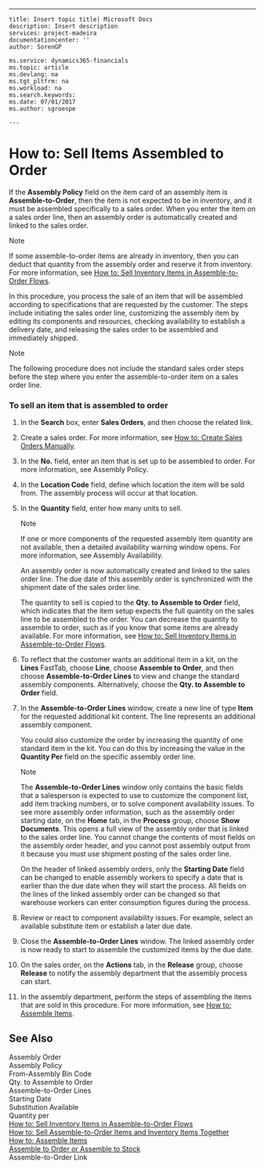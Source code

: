---
    title: Insert topic title| Microsoft Docs
    description: Insert description
    services: project-madeira
    documentationcenter: ''
    author: SorenGP

    ms.service: dynamics365-financials
    ms.topic: article
    ms.devlang: na
    ms.tgt_pltfrm: na
    ms.workload: na
    ms.search.keywords:
    ms.date: 07/01/2017
    ms.author: sgroespe

    ---
# How to: Sell Items Assembled to Order
If the **Assembly Policy** field on the item card of an assembly item is **Assemble-to-Order**, then the item is not expected to be in inventory, and it must be assembled specifically to a sales order. When you enter the item on a sales order line, then an assembly order is automatically created and linked to the sales order.  
  
> [!NOTE]  
>  If some assemble-to-order items are already in inventory, then you can deduct that quantity from the assembly order and reserve it from inventory. For more information, see [How to: Sell Inventory Items in Assemble-to-Order Flows](../FullExperience/how-to-sell-assemble-to-order-items-and-inventory-items-together.md).  
  
 In this procedure, you process the sale of an item that will be assembled according to specifications that are requested by the customer. The steps include initiating the sales order line, customizing the assembly item by editing its components and resources, checking availability to establish a delivery date, and releasing the sales order to be assembled and immediately shipped.  
  
> [!NOTE]  
>  The following procedure does not include the standard sales order steps before the step where you enter the assemble-to-order item on a sales order line.  
  
### To sell an item that is assembled to order  
  
1.  In the **Search** box, enter **Sales Orders**, and then choose the related link.  
  
2.  Create a sales order. For more information, see [How to: Create Sales Orders Manually](../FullExperience/how-to-create-sales-orders-manually.md).  
  
3.  In the **No.** field, enter an item that is set up to be assembled to order. For more information, see Assembly Policy.  
  
4.  In the **Location Code** field, define which location the item will be sold from. The assembly process will occur at that location.  
  
5.  In the **Quantity** field, enter how many units to sell.  
  
    > [!NOTE]  
    >  If one or more components of the requested assembly item quantity are not available, then a detailed availability warning window opens. For more information, see Assembly Availability.  
  
     An assembly order is now automatically created and linked to the sales order line. The due date of this assembly order is synchronized with the shipment date of the sales order line.  
  
     The quantity to sell is copied to the **Qty. to Assemble to Order** field, which indicates that the item setup expects the full quantity on the sales line to be assembled to the order. You can decrease the quantity to assemble to order, such as if you know that some items are already available. For more information, see [How to: Sell Inventory Items in Assemble-to-Order Flows](../FullExperience/how-to-sell-inventory-items-in-assemble-to-order-flows.md).  
  
6.  To reflect that the customer wants an additional item in a kit, on the **Lines** FastTab, choose **Line**, choose **Assemble to Order**, and then choose **Assemble-to-Order Lines** to view and change the standard assembly components. Alternatively, choose the **Qty. to Assemble to Order** field.  
  
7.  In the **Assemble-to-Order Lines** window, create a new line of type **Item** for the requested additional kit content. The line represents an additional assembly component.  
  
     You could also customize the order by increasing the quantity of one standard item in the kit. You can do this by increasing the value in the **Quantity Per** field on the specific assembly order line.  
  
    > [!NOTE]  
    >  The **Assemble-to-Order Lines** window only contains the basic fields that a salesperson is expected to use to customize the component list, add item tracking numbers, or to solve component availability issues. To see more assembly order information, such as the assembly order starting date, on the **Home** tab, in the **Process** group, choose **Show Documents**. This opens a full view of the assembly order that is linked to the sales order line. You cannot change the contents of most fields on the assembly order header, and you cannot post assembly output from it because you must use shipment posting of the sales order line.  
    >   
    >  On the header of linked assembly orders, only the **Starting Date** field can be changed to enable assembly workers to specify a date that is earlier than the due date when they will start the process. All fields on the lines of the linked assembly order can be changed so that warehouse workers can enter consumption figures during the process.  
  
8.  Review or react to component availability issues. For example, select an available substitute item or establish a later due date.  
  
9. Close the **Assemble-to-Order Lines** window. The linked assembly order is now ready to start to assemble the customized items by the due date.  
  
10. On the sales order, on the **Actions** tab, in the **Release** group, choose **Release** to notify the assembly department that the assembly process can start.  
  
11. In the assembly department, perform the steps of assembling the items that are sold in this procedure. For more information, see [How to: Assemble Items](../FullExperience/how-to-assemble-items.md).  
  
## See Also  
 Assembly Order   
 Assembly Policy   
 From-Assembly Bin Code   
 Qty. to Assemble to Order   
 Assemble-to-Order Lines   
 Starting Date   
 Substitution Available   
 Quantity per   
 [How to: Sell Inventory Items in Assemble-to-Order Flows](../FullExperience/how-to-sell-inventory-items-in-assemble-to-order-flows.md)   
 [How to: Sell Assemble-to-Order Items and Inventory Items Together](../FullExperience/how-to-sell-assemble-to-order-items-and-inventory-items-together.md)   
 [How to: Assemble Items](../FullExperience/how-to-assemble-items.md)   
 [Assemble to Order or Assemble to Stock](../FullExperience/assemble-to-order-or-assemble-to-stock.md)   
 Assemble-to-Order Link